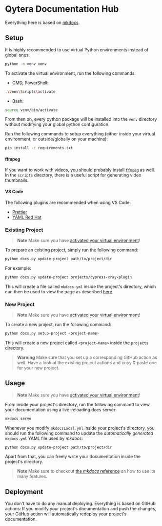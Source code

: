 # Qytera Documentation Hub

Everything here is based on [mkdocs](https://www.mkdocs.org).

## Setup

It is highly recommended to use virtual Python environments instead of global ones:

```sh
python -m venv venv
```

To activate the virtual environment, run the following commands:

- CMD, PowerShell:

```sh
.\venv\Scripts\activate
```

- Bash:

```sh
source venv/bin/activate
```

From then on, every python package will be installed into the `venv` directory without modifying your global python configuration.

Run the following commands to setup everything (either inside your virtual environment, or outside/globally on your machine):

```sh
pip install -r requirements.txt
```

#### ffmpeg

If you want to work with videos, you should probably install [`ffmpeg`](https://ffmpeg.org/) as well.
In the `scripts` directory, there is a useful script for generating video thumbnails.

#### VS Code

The following plugins are recommended when using VS Code:

- [Prettier](https://marketplace.visualstudio.com/items?itemName=esbenp.prettier-vscode)
- [YAML Red Hat](https://marketplace.visualstudio.com/items?itemName=redhat.vscode-yaml)

### Existing Project

> **Note**
> Make sure you have [activated your virtual environment](#setup)!

To prepare an existing project, simply run the following command:

```sh
python docs.py update-project path/to/project/dir
```

For example:
```sh
python docs.py update-project projects/cypress-xray-plugin
```

This will create a file called `mkdocs.yml` inside the project's directory, which can then be used to view the page as described [here](#usage).

### New Project

> **Note**
> Make sure you have [activated your virtual environment](#setup)!

To create a new project, run the following command:

```sh
python docs.py setup-project <project-name>
```

This will create a new project called `<project-name>` inside the `projects` directory.

> **Warning**
> Make sure that you set up a corresponding GitHub action as well.
> Have a look at the existing project actions and copy & paste one for your new project.

## Usage

> **Note**
> Make sure you have [activated your virtual environment](#setup)!

From inside your project's directory, run the following command to view your documentation using a live-reloading docs server:

```sh
mkdocs serve
```

Whenever you modify `mkdocsLocal.yml` inside your project's directory, you should run the following command to update the _automatically generated_ `mkdocs.yml` YAML file used by _mkdocs_:

```sh
python docs.py update-project path/to/project/dir
```

Apart from that, you can freely write your documentation inside the project's directory.

> **Note**
> Make sure to checkout [the _mkdocs_ reference](https://squidfunk.github.io/mkdocs-material/reference/) on how to use its many features.

## Deployment

You don't have to do any manual deploying.
Everything is based on GitHub actions: If you modify your project's documentation and push the changes, your GitHub action will automatically redeploy your project's documentation.
